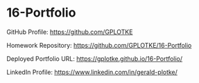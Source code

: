 # 16-Portfolio

GitHub Profile:
https://github.com/GPLOTKE

Homework Repository:
https://github.com/GPLOTKE/16-Portfolio

Deployed Portfolio URL:
https://gplotke.github.io/16-Portfolio/

LinkedIn Profile:
https://www.linkedin.com/in/gerald-plotke/